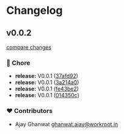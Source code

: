 # Changelog


## v0.0.2

[compare changes](https://github.com/WorkRootTech/nuxt-form/compare/v0.0.1...v0.0.2)

### 🏡 Chore

- **release:** V0.0.1 ([37afd92](https://github.com/WorkRootTech/nuxt-form/commit/37afd92))
- **release:** V0.0.1 ([3a214a0](https://github.com/WorkRootTech/nuxt-form/commit/3a214a0))
- **release:** V0.0.1 ([fe43be2](https://github.com/WorkRootTech/nuxt-form/commit/fe43be2))
- **release:** V0.0.1 ([014350c](https://github.com/WorkRootTech/nuxt-form/commit/014350c))

### ❤️ Contributors

- Ajay Ghanwat <ghanwat.ajay@workroot.in>

